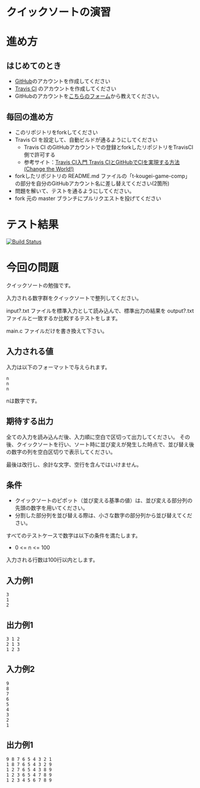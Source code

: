 # クイックソートの演習

# 進め方
## はじめてのとき
* [GitHub](https://github.com/)のアカウントを作成してください
* [Travis CI](https://travis-ci.org/) のアカウントを作成してください
* GitHubのアカウントを[こちらのフォーム](https://goo.gl/forms/anAdoxqPKVt8sJGZ2)から教えてください。
## 毎回の進め方
* このリポジトリをforkしてください
* Travis CI を設定して、自動ビルドが通るようにしてください
   * Travis CI のGitHubアカウントでの登録とforkしたリポジトリをTravisCI側で許可する
   * 参考サイト：[Travis CI入門 Travis CIとGitHubでCIを実現する方法(Change the World!)](http://changesworlds.com/2014/09/introduction-to-travis-ci-and-github-001/)
* forkしたリポジトリの README.md ファイルの「t-kougei-game-comp」の部分を自分のGitHubアカウント名に差し替えてください(2箇所)
* 問題を解いて、テストを通るようにしてください。
* fork 元の master ブランチにプルリクエストを投げてください

# テスト結果

[![Build Status](https://travis-ci.org/t-kougei-game-comp/11_quick_sort.svg?branch=develop)](https://travis-ci.org/t-kougei-game-comp/11_quick_sort)

# 今回の問題

クイックソートの勉強です。

入力される数字群をクイックソートで整列してください。

input?.txt ファイルを標準入力として読み込んで、標準出力の結果を output?.txt ファイルと一致するか比較するテストをします。

main.c ファイルだけを書き換えて下さい。

## 入力される値
入力は以下のフォーマットで与えられます。
~~~
n
n
n
~~~

nは数字です。

## 期待する出力

全ての入力を読み込んだ後、入力順に空白で区切って出力してください。
その後、クイックソートを行い、ソート時に並び変えが発生した時点で、並び替え後の数字の列を空白区切りで表示してください。

最後は改行し、余計な文字、空行を含んではいけません。

## 条件
* クイックソートのピポット（並び変える基準の値）は、並び変える部分列の先頭の数字を用いてください。
* 分割した部分列を並び替える際は、小さな数字の部分列から並び替えてください。

すべてのテストケースで数字は以下の条件を満たします。
* 0 <= n <= 100

入力される行数は100行以内とします。

## 入力例1
~~~
3
1
2
~~~

## 出力例1
~~~
3 1 2
2 1 3
1 2 3
~~~

## 入力例2
~~~
9
8
7
6
5
4
3
2
1
~~~

## 出力例1
~~~
9 8 7 6 5 4 3 2 1
1 8 7 6 5 4 3 2 9
1 2 7 6 5 4 3 8 9
1 2 3 6 5 4 7 8 9
1 2 3 4 5 6 7 8 9
~~~
